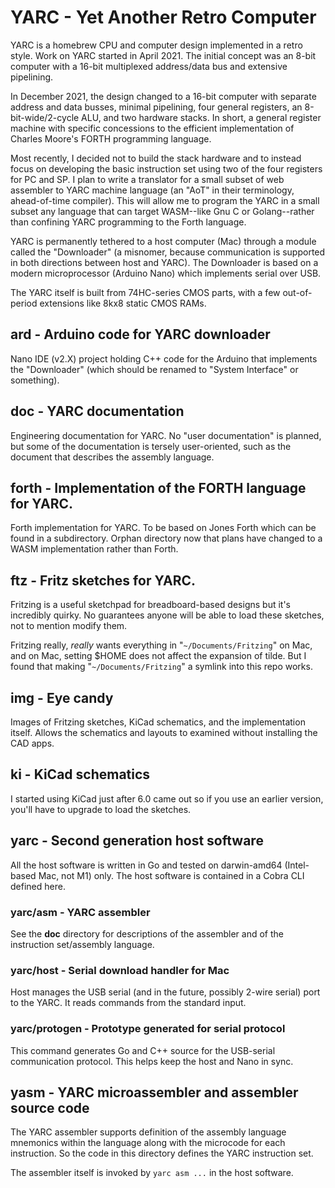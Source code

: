 # YARC - Yet Another Retro Computer

YARC is a homebrew CPU and computer design implemented in a retro style.
Work on YARC started in April 2021. The initial concept was an 8-bit
computer with a 16-bit multiplexed address/data bus and extensive
pipelining.

In December 2021, the design changed to a 16-bit computer with separate
address and data busses, minimal pipelining, four general registers, an
8-bit-wide/2-cycle ALU, and two hardware stacks. In short, a general
register machine with specific concessions to the efficient implementation
of Charles Moore's FORTH programming language.

Most recently, I decided not to build the stack hardware and to instead
focus on developing the basic instruction set using two of the four
registers for PC and SP. I plan to write a translator for a small subset
of web assembler to YARC machine language (an "AoT" in their terminology,
ahead-of-time compiler). This will allow me to program the YARC in a small
subset any language that can target WASM--like Gnu C or Golang--rather
than confining YARC programming to the Forth language.

YARC is permanently tethered to a host computer (Mac) through a module
called the "Downloader" (a misnomer, because communication is supported
in both directions between host and YARC). The Downloader is based on a
modern microprocessor (Arduino Nano) which implements serial over USB.

The YARC itself is built from 74HC-series CMOS parts, with a few
out-of-period extensions like 8kx8 static CMOS RAMs.

## ard - Arduino code for YARC downloader

Nano IDE (v2.X) project holding C++ code for the Arduino that implements
the "Downloader" (which should be renamed to "System Interface" or something).

## doc - YARC documentation

Engineering documentation for YARC. No "user documentation" is planned,
but some of the documentation is tersely user-oriented, such as the
document that describes the assembly language.

## forth - Implementation of the FORTH language for YARC.

Forth implementation for YARC. To be based on Jones Forth which can be
found in a subdirectory. Orphan directory now that plans have changed
to a WASM implementation rather than Forth.

## ftz - Fritz sketches for YARC.

Fritzing is a useful sketchpad for breadboard-based designs but it's
incredibly quirky.  No guarantees anyone will be able to load these
sketches, not to mention modify them.

Fritzing really, *really* wants everything in "``~/Documents/Fritzing``" on
Mac, and on Mac, setting $HOME does not affect the expansion of tilde.
But I found that making "``~/Documents/Fritzing``" a symlink into this repo
works.

## img - Eye candy

Images of Fritzing sketches, KiCad schematics, and the implementation
itself. Allows the schematics and layouts to examined without
installing the CAD apps.

## ki - KiCad schematics

I started using KiCad just after 6.0 came out so if you use an earlier
version, you'll have to upgrade to load the sketches.

## yarc - Second generation host software

All the host software is written in Go and tested on darwin-amd64
(Intel-based Mac, not M1) only. The host software is contained in a Cobra
CLI defined here.

### yarc/asm - YARC assembler

See the **doc** directory for descriptions of the assembler and of the
instruction set/assembly language.

### yarc/host - Serial download handler for Mac

Host manages the USB serial (and in the future, possibly 2-wire serial)
port to the YARC. It reads commands from the standard input.

### yarc/protogen - Prototype generated for serial protocol

This command generates Go and C++ source for the USB-serial communication
protocol. This helps keep the host and Nano in sync.

## yasm - YARC microassembler and assembler source code

The YARC assembler supports definition of the assembly language
mnemonics within the language along with the microcode for each
instruction. So the code in this directory defines the YARC instruction
set.

The assembler itself is invoked by `yarc asm ...` in the host software.

